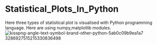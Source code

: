 # Statistical_Plots_In_Python

Here three types of statistical plot is visualised with Python programming language.
Here are using numpy,matplotlib modules.![kisspng-angle-text-symbol-brand-other-python-5ab0c09b9ea1a7 3286927515215330836498](https://user-images.githubusercontent.com/94384694/202857058-f2c2e183-bfc8-4445-b71b-4109e61f0c80.png)
